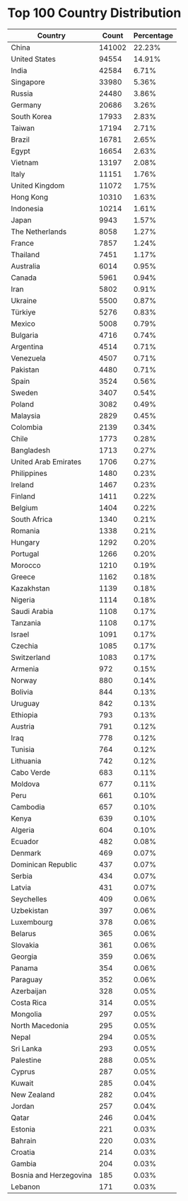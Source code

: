 # Top 100 Country Distribution
| Country | Count | Percentage |
|----|----|----|
| China | 141002 | 22.23% |
| United States | 94554 | 14.91% |
| India | 42584 | 6.71% |
| Singapore | 33980 | 5.36% |
| Russia | 24480 | 3.86% |
| Germany | 20686 | 3.26% |
| South Korea | 17933 | 2.83% |
| Taiwan | 17194 | 2.71% |
| Brazil | 16781 | 2.65% |
| Egypt | 16654 | 2.63% |
| Vietnam | 13197 | 2.08% |
| Italy | 11151 | 1.76% |
| United Kingdom | 11072 | 1.75% |
| Hong Kong | 10310 | 1.63% |
| Indonesia | 10214 | 1.61% |
| Japan | 9943 | 1.57% |
| The Netherlands | 8058 | 1.27% |
| France | 7857 | 1.24% |
| Thailand | 7451 | 1.17% |
| Australia | 6014 | 0.95% |
| Canada | 5961 | 0.94% |
| Iran | 5802 | 0.91% |
| Ukraine | 5500 | 0.87% |
| Türkiye | 5276 | 0.83% |
| Mexico | 5008 | 0.79% |
| Bulgaria | 4716 | 0.74% |
| Argentina | 4514 | 0.71% |
| Venezuela | 4507 | 0.71% |
| Pakistan | 4480 | 0.71% |
| Spain | 3524 | 0.56% |
| Sweden | 3407 | 0.54% |
| Poland | 3082 | 0.49% |
| Malaysia | 2829 | 0.45% |
| Colombia | 2139 | 0.34% |
| Chile | 1773 | 0.28% |
| Bangladesh | 1713 | 0.27% |
| United Arab Emirates | 1706 | 0.27% |
| Philippines | 1480 | 0.23% |
| Ireland | 1467 | 0.23% |
| Finland | 1411 | 0.22% |
| Belgium | 1404 | 0.22% |
| South Africa | 1340 | 0.21% |
| Romania | 1338 | 0.21% |
| Hungary | 1292 | 0.20% |
| Portugal | 1266 | 0.20% |
| Morocco | 1210 | 0.19% |
| Greece | 1162 | 0.18% |
| Kazakhstan | 1139 | 0.18% |
| Nigeria | 1114 | 0.18% |
| Saudi Arabia | 1108 | 0.17% |
| Tanzania | 1108 | 0.17% |
| Israel | 1091 | 0.17% |
| Czechia | 1085 | 0.17% |
| Switzerland | 1083 | 0.17% |
| Armenia | 972 | 0.15% |
| Norway | 880 | 0.14% |
| Bolivia | 844 | 0.13% |
| Uruguay | 842 | 0.13% |
| Ethiopia | 793 | 0.13% |
| Austria | 791 | 0.12% |
| Iraq | 778 | 0.12% |
| Tunisia | 764 | 0.12% |
| Lithuania | 742 | 0.12% |
| Cabo Verde | 683 | 0.11% |
| Moldova | 677 | 0.11% |
| Peru | 661 | 0.10% |
| Cambodia | 657 | 0.10% |
| Kenya | 639 | 0.10% |
| Algeria | 604 | 0.10% |
| Ecuador | 482 | 0.08% |
| Denmark | 469 | 0.07% |
| Dominican Republic | 437 | 0.07% |
| Serbia | 434 | 0.07% |
| Latvia | 431 | 0.07% |
| Seychelles | 409 | 0.06% |
| Uzbekistan | 397 | 0.06% |
| Luxembourg | 378 | 0.06% |
| Belarus | 365 | 0.06% |
| Slovakia | 361 | 0.06% |
| Georgia | 359 | 0.06% |
| Panama | 354 | 0.06% |
| Paraguay | 352 | 0.06% |
| Azerbaijan | 328 | 0.05% |
| Costa Rica | 314 | 0.05% |
| Mongolia | 297 | 0.05% |
| North Macedonia | 295 | 0.05% |
| Nepal | 294 | 0.05% |
| Sri Lanka | 293 | 0.05% |
| Palestine | 288 | 0.05% |
| Cyprus | 287 | 0.05% |
| Kuwait | 285 | 0.04% |
| New Zealand | 282 | 0.04% |
| Jordan | 257 | 0.04% |
| Qatar | 246 | 0.04% |
| Estonia | 221 | 0.03% |
| Bahrain | 220 | 0.03% |
| Croatia | 214 | 0.03% |
| Gambia | 204 | 0.03% |
| Bosnia and Herzegovina | 185 | 0.03% |
| Lebanon | 171 | 0.03% |
